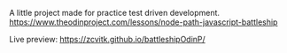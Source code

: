 A little project made for practice test driven development.
https://www.theodinproject.com/lessons/node-path-javascript-battleship


Live preview: https://zcvitk.github.io/battleshipOdinP/
